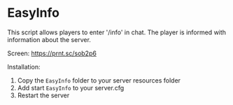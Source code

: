 # EasyInfo
This script allows players to enter '/info' in chat. The player is informed with information about the server.


Screen: https://prnt.sc/sob2p6


Installation:
1. Copy the `EasyInfo` folder to your server resources folder
2. Add start `EasyInfo` to your server.cfg
3. Restart the server
